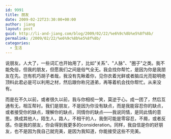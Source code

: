 ```yaml
---
id: 9991
title: 朋友
date: 2009-02-22T23:30:00+00:00
author: jiang
layout: post
guid: http://li-and-jiang.com/blog/2009/02/22/%e6%9c%8b%e5%8f%8b/
permalink: /2009/02/22/%e6%9c%8b%e5%8f%8b/
categories:
  - 生活
---
```

说朋友。人大了，一些词汇也开始用了，比如"关系"、"人脉"、"圈子"之类。我不能免俗，但我的朋友，但愿我们之间是俗气全无。我会找你帮忙，是因为你是我朋友在先。岂有机巧胡子者哉，我没有先瞅着你，见你衣着光鲜或者脑瓜光亮聪明绝顶料此君必是可以利用之材，然后跟你称兄道弟，再等着机会找你帮忙。从来没有。

而是在不久以前，或者很久以前，我与你相视一笑，莫逆于心。成一团了，然后互通有无，相互帮衬。我们是朋友，不是因为你没有缺点，而是我能容忍你的缺点，或者接受你的缺点，理解你的缺点，同情你的缺点——我说同情，是同此情的意思。换成其他人，陌生人，路人，不相干的人，我倒可能是零容忍，不屑，或者反感。你是我的朋友，你会得到我更多的consideration。同样，我自信是你的好朋友，也不是因为我自己就完美，是因为我知道，你能接受这些不完美。